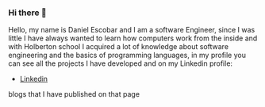 ### Hi there 👋

Hello, my name is Daniel Escobar and I am a software Engineer, since I was little I have always wanted to learn how computers work from the inside and with Holberton school I acquired a lot of knowledge about software engineering and the basics of programming languages, in my profile you can see all the projects I have developed and on my Linkedin profile:
* <a href="https://www.linkedin.com/in/daniel-felipe-escobar-chavez-7823881b6/">Linkedin</a>

blogs that I have published on that page
